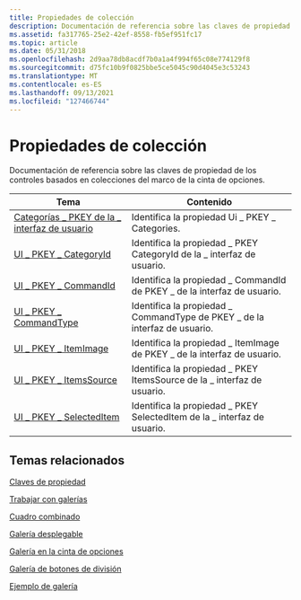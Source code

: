```yaml
---
title: Propiedades de colección
description: Documentación de referencia sobre las claves de propiedad de los controles basados en colecciones del marco de la cinta de opciones.
ms.assetid: fa317765-25e2-42ef-8558-fb5ef951fc17
ms.topic: article
ms.date: 05/31/2018
ms.openlocfilehash: 2d9aa78db8acdf7b0a1a4f994f65c08e774129f8
ms.sourcegitcommit: d75fc10b9f0825bbe5ce5045c90d4045e3c53243
ms.translationtype: MT
ms.contentlocale: es-ES
ms.lasthandoff: 09/13/2021
ms.locfileid: "127466744"
---
```

# <a name="collection-properties"></a>Propiedades de colección

Documentación de referencia sobre las claves de propiedad de los controles basados en colecciones del marco de la cinta de opciones.



| Tema                                                                                | Contenido                                                   |
|--------------------------------------------------------------------------------------|------------------------------------------------------------|
| [Categorías \_ PKEY de la \_ interfaz de usuario](windowsribbon-reference-properties-uipkey-categories.md)     | Identifica la propiedad Ui \_ PKEY \_ Categories.<br/>   |
| [UI \_ PKEY \_ CategoryId](windowsribbon-reference-properties-uipkey-categoryid.md)     | Identifica la propiedad \_ PKEY CategoryId de la \_ interfaz de usuario.<br/>   |
| [UI \_ PKEY \_ CommandId](windowsribbon-reference-properties-uipkey-commandid.md)       | Identifica la propiedad \_ CommandId de PKEY \_ de la interfaz de usuario.<br/>    |
| [UI \_ PKEY \_ CommandType](windowsribbon-reference-properties-uipkey-commandtype.md)   | Identifica la propiedad \_ CommandType de PKEY \_ de la interfaz de usuario.<br/>  |
| [UI \_ PKEY \_ ItemImage](windowsribbon-reference-properties-uipkey-itemimage.md)       | Identifica la propiedad \_ ItemImage de PKEY \_ de la interfaz de usuario.<br/>    |
| [UI \_ PKEY \_ ItemsSource](windowsribbon-reference-properties-uipkey-itemssource.md)   | Identifica la propiedad \_ PKEY ItemsSource de la \_ interfaz de usuario.<br/>  |
| [UI \_ PKEY \_ SelectedItem](windowsribbon-reference-properties-uipkey-selecteditem.md) | Identifica la propiedad \_ PKEY SelectedItem de la \_ interfaz de usuario.<br/> |



 

## <a name="related-topics"></a>Temas relacionados

<dl> <dt>

[Claves de propiedad](windowsribbon-reference-properties.md)
</dt> <dt>

[Trabajar con galerías](ribbon-controls-galleries.md)
</dt> <dt>

[Cuadro combinado](windowsribbon-controls-combobox.md)
</dt> <dt>

[Galería desplegable](windowsribbon-controls-dropdowngallery.md)
</dt> <dt>

[Galería en la cinta de opciones](windowsribbon-controls-inribbongallery.md)
</dt> <dt>

[Galería de botones de división](windowsribbon-controls-splitbuttongallery.md)
</dt> <dt>

[Ejemplo de galería](windowsribbon-gallerysample.md)
</dt> </dl>

 

 





